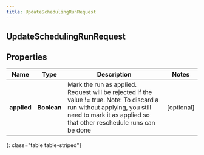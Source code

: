 ```yaml
---
title: UpdateSchedulingRunRequest
---
```

## UpdateSchedulingRunRequest


## Properties

| Name | Type | Description | Notes |
| ------------ | ------------- | ------------- | ------------- |
| **applied** | <!----><!---->**Boolean**<!----> | Mark the run as applied.  Request will be rejected if the value != true. Note: To discard a run without applying, you still need to mark it as applied so that other reschedule runs can be done |  [optional] |
{: class="table table-striped"}



